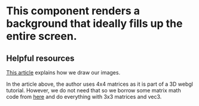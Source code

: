 # This component renders a background that ideally fills up the entire screen.

## Helpful resources

[This article](https://webglfundamentals.org/webgl/lessons/webgl-2d-drawimage.html) explains how we draw our images.

In the article above, the author uses 4x4 matrices as it is part of a 3D webgl tutorial. However, we do not need that so we borrow some matrix math code from [here](https://webglfundamentals.org/webgl/resources/m3.js) and do everything with 3x3 matrices and vec3.
